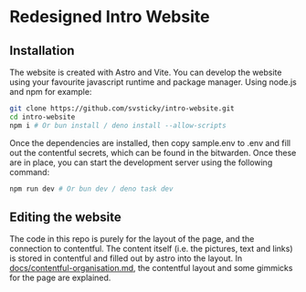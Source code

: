# Redesigned Intro Website

## Installation

The website is created with Astro and Vite. You can develop the website using your
favourite javascript runtime and package manager. Using node.js and npm for example:

```bash
git clone https://github.com/svsticky/intro-website.git
cd intro-website
npm i # Or bun install / deno install --allow-scripts
```

Once the dependencies are installed, then copy sample.env to .env and fill out
the contentful secrets, which can be found in the bitwarden. Once these are in
place, you can start the development server using the following command:

```bash
npm run dev # Or bun dev / deno task dev
```

## Editing the website

The code in this repo is purely for the layout of the page, and the connection
to contentful. The content itself (i.e. the pictures, text and links) is stored
in contentful and filled out by astro into the layout. In [docs/contentful-organisation.md](docs/contentful-organisation.md),
the contentful layout and some gimmicks for the page are explained.

